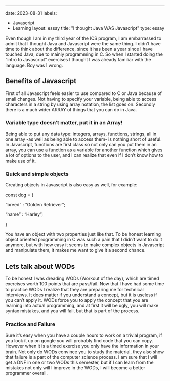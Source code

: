--- 
date: 2023-08-31
labels: 
  - Javascript
  - Learning
layout: essay
title: "I thought Java WAS Javascript"
type: essay



Even though I am in my third year of the ICS program, I am embarrassed
to admit that I thought Java and Javascript were the same thing. I
didn’t have time to think about the difference, since it has been a year
since I have touched Java, due to mainly programming in C. So when I
started doing the “intro to Javascript” exercises I thought I was already
familiar with the language. Boy was I wrong.

## Benefits of Javascript

First of all Javascript feels easier to use compared to C or Java because of small changes. Not
having to specify your variable, being able to access characters in a
string by using array notation, the list goes on. Secondly there is a
much wider ARRAY of things that you can do in Java.

### Variable type doesn’t matter, put it in an Array!

Being able to put any data type: integers, arrays, functions, strings,
all in one array -as well as being able to access them- is nothing short
of useful. In Javascript, functions are first class so not only can you
put them in an array, you can use a function as a variable for another
function which gives a lot of options to the user, and I can realize
that even if I don’t know how to make use of it.

### Quick and simple objects

Creating objects in Javascript is also easy as well, for example:

const dog = {

“breed” : “Golden Retriever”;

“name” : “Harley”;

}

You have an object with two properties just like that. To be honest
learning object oriented programming in C was such a pain that I didn’t
want to do it anymore, but with how easy it seems to make complex
objects in Javascript and manipulate them, it makes me want to give it a
second chance.

Lets talk about WODs
--------------------

To be honest I was dreading WODs (Workout of the day), which are timed
exercises worth 100 points that are pass/fail. Now that I have had some
time to practice WODs I realize that they are preparing me for
technical interviews. It does matter if you understand a concept, but it
is useless if you can’t apply it. WODs force you to apply the concept
that you are learning into actual programming, and at first it will be
ugly, you will make syntax mistakes, and you will fail, but that is part
of the process.

### Practice and Failure

Sure it’s easy when you have a couple hours to work on a trivial
program, if you look it up on google you will probably find code that
you can copy. However when it is a timed exercise you only have the
information in your brain. Not only do WODs convince you to study the
material, they also show that failure is a part of the computer science
process. I am sure that I will get a DNF in one or two WODs this
semester, but if I can learn from the mistakes not only will I improve
in the WODs, I will become a better programmer overall.
